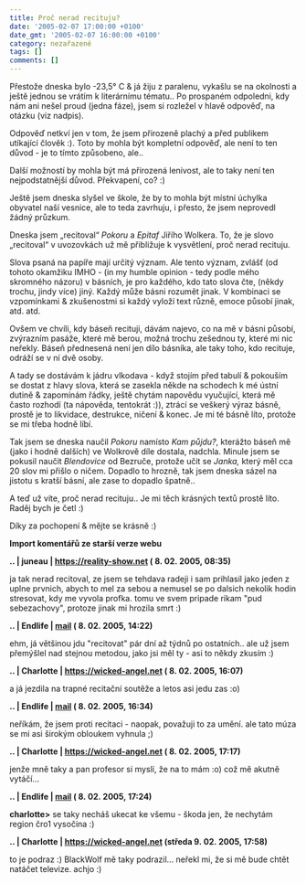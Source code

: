 ```yaml
---
title: Proč nerad recituju?
date: '2005-02-07 17:00:00 +0100'
date_gmt: '2005-02-07 16:00:00 +0100'
category: nezařazené
tags: []
comments: []
---
```

<p>Přestože dneska bylo -23,5&deg; C &amp; já žiju z paralenu, vykašlu se na okolnosti
a ještě jednou se vrátím k literárnímu tématu.. Po prospaném odpoledni, kdy nám ani nešel
proud (jedna fáze), jsem si rozležel v hlavě odpověď, na otázku (viz nadpis).</p>
<p>Odpověď netkví jen v tom, že jsem přirozeně plachý a před publikem utíkající člověk :).
Toto by mohla být kompletní odpověď, ale není to ten důvod - je to tímto způsobeno, ale..</p>
<p>Další možností by mohla být má přirozená lenivost, ale to taky není ten nejpodstatnější
důvod. Překvapení, co? :)</p>
<p>Ještě jsem dneska slyšel ve škole, že by to mohla být místní
úchylka obyvatel naší vesnice, ale to teda zavrhuju, i přesto, že jsem neprovedl žádný průzkum.</p>
<p>Dneska jsem &bdquo;recitoval&ldquo; <em>Pokoru</em> a <em>Epitaf</em> Jiřího Wolkera. To, že je
slovo &bdquo;recitoval&ldquo; v uvozovkách už mě přibližuje k vysvětlení, proč nerad recituju.</p>
<p>Slova psaná na papíře mají určitý význam. Ale tento význam, zvlášť (od tohoto okamžiku IMHO -
(in my humble opinion - tedy podle mého skromného názoru) v básních, je pro každého, kdo tato
slova čte, (někdy trochu, jindy více) jiný. Každý může básni rozumět jinak. V kombinaci se
vzpomínkami &amp; zkušenostmi si každý vyloží text různě, emoce působí jinak, atd. atd.</p>
<p>Ovšem ve chvíli, kdy báseň recituji, dávám najevo, co na mě v básni působí, zvýrazním pasáže,
které mě berou, možná trochu zešednou ty, které mi nic neřekly. Báseň přednesená není jen
dílo básníka, ale taky toho, kdo recituje, odráží se v ní dvě osoby.</p>
<p>A tady se dostávám k jádru vlkodava - když stojím před tabulí &amp; pokouším se dostat
z hlavy slova, která se zasekla někde na schodech k mé ústní dutině &amp; zapomínám řádky,
ještě chytám napovědu vyučující, která mě často rozhodí (ta nápověda, tentokrát :)),
ztrácí se veškerý výraz básně, prostě je to likvidace, destrukce, ničení &amp; konec.
Je mi té básně líto, protože se mi třeba hodně líbí.</p>
<p>Tak jsem se dneska naučil <em>Pokoru</em> namísto <em>Kam půjdu?</em>, kterážto báseň
mě (jako i hodně dalších) ve Wolkrově díle dostala, nadchla. Minule jsem se pokusil naučit
<em>Blendovice</em> od Bezruče, protože učit se <em>Janka,</em> který měl cca 20 slov
mi přišlo o ničem. Dopadlo to hrozně, tak jsem dneska sázel na jistotu s kratší básní, ale
zase to dopadlo špatně..</p>
<p>A teď už víte, proč nerad recituju.. Je mi těch krásných textů prostě líto. Raděj bych je četl :)</p>
<p>Díky za pochopení &amp; mějte se krásně :)</p>
<div class="import-komentaru">
<p><strong>Import komentářů ze starší verze webu</strong></p>
<div class="comment">
<p style="font-weight:bold"><span class="compredmet">..</span> | <span class="comname">juneau</span> |  <a href="https://reality-show.net">https://reality-show.net</a> (&nbsp;8.&nbsp;02.&nbsp;2005,&nbsp;08:35)</p>
<p>ja tak nerad recitoval, ze jsem se tehdava radeji i sam prihlasil jako jeden z uplne prvnich, abych to mel za sebou a nemusel se po dalsich nekolik hodin stresovat, kdy me vyvola profka. tomu ve svem pripade rikam &quot;pud sebezachovy&quot;, protoze jinak mi hrozila smrt :) </p>
</div>
<div class="comment">
<p style="font-weight:bold"><span class="compredmet">..</span> | <span class="comname">Endlife</span> |  <a href="mailto:jan.martinek@post.cz">mail</a> (&nbsp;8.&nbsp;02.&nbsp;2005,&nbsp;14:22)</p>
<p>ehm, já většinou jdu &quot;recitovat&quot; pár dní až týdnů po ostatních.. ale už jsem přemýšlel nad stejnou metodou, jako jsi měl ty - asi to někdy zkusím :) </p>
</div>
<div class="comment">
<p style="font-weight:bold"><span class="compredmet">..</span> | <span class="comname">Charlotte</span> |  <a href="https://wicked-angel.net">https://wicked-angel.net</a> (&nbsp;8.&nbsp;02.&nbsp;2005,&nbsp;16:07)</p>
<p>a já jezdila na trapné recitační soutěže a letos asi jedu zas :o) </p>
</div>
<div class="comment">
<p style="font-weight:bold"><span class="compredmet">..</span> | <span class="comname">Endlife</span> |  <a href="mailto:jan.martinek@post.cz">mail</a> (&nbsp;8.&nbsp;02.&nbsp;2005,&nbsp;16:34)</p>
<p>neříkám, že jsem proti recitaci - naopak, považuji to za umění. ale tato múza se mi asi širokým obloukem vyhnula ;) </p>
</div>
<div class="comment">
<p style="font-weight:bold"><span class="compredmet">..</span> | <span class="comname">Charlotte</span> |  <a href="https://wicked-angel.net">https://wicked-angel.net</a> (&nbsp;8.&nbsp;02.&nbsp;2005,&nbsp;17:17)</p>
<p>jenže mně taky a pan profesor si myslí, že na to mám :o) což mě akutně vytáčí... </p>
</div>
<div class="comment">
<p style="font-weight:bold"><span class="compredmet">..</span> | <span class="comname">Endlife</span> |  <a href="mailto:jan.martinek@post.cz">mail</a> (&nbsp;8.&nbsp;02.&nbsp;2005,&nbsp;17:24)</p>
<p><strong>charlotte&gt;</strong> se taky necháš ukecat ke všemu - škoda jen, že nechytám region čro1 vysočina :) </p>
</div>
<div class="comment">
<p style="font-weight:bold"><span class="compredmet">..</span> | <span class="comname">Charlotte</span> |  <a href="https://wicked-angel.net">https://wicked-angel.net</a> (středa&nbsp;9.&nbsp;02.&nbsp;2005,&nbsp;17:58)</p>
<p>to je podraz :) BlackWolf mě taky podrazil... neřekl mi, že si mě bude chtět natáčet televize. achjo :) </p>
</div>
</div>
